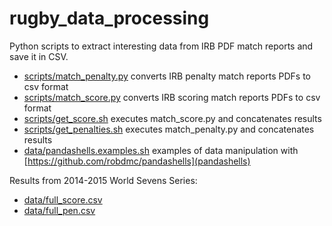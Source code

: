 # rugby_data_processing

Python scripts to extract interesting data from IRB PDF match reports
and save it in CSV.

* [scripts/match_penalty.py](match_penalty.py) converts IRB penalty match reports PDFs to csv format
* [scripts/match_score.py](match_score.py) converts IRB scoring match reports PDFs to csv format
* [scripts/get_score.sh](get_scores.sh) executes match_score.py and concatenates results
* [scripts/get_penalties.sh](get_penalties.sh) executes match_penalty.py and concatenates results
* [data/pandashells.examples.sh](pandashells.examples.sh) examples of data manipulation with [https://github.com/robdmc/pandashells](pandashells)

Results from 2014-2015 World Sevens Series:
* [data/full_score.csv](full_score.csv)
* [data/full_pen.csv](full_pen.csv)
